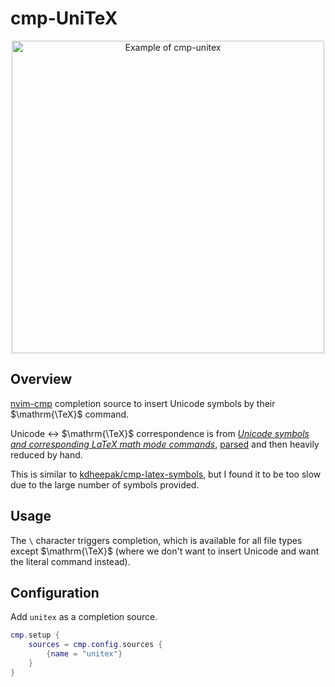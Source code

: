 # cmp-UniTeX

<div align="center">
    <a href="https://asciinema.org/a/2ZKbYd0UHQDJaXtTLwbcSeiar"><img width="500" alt="Example of cmp-unitex" src="https://github.com/user-attachments/assets/77f02595-73ba-401b-8645-172002a45ca7"></a>
</div>

## Overview

[nvim-cmp](https://github.com/hrsh7th/nvim-cmp) completion source to insert Unicode symbols by their $\mathrm{\TeX}$ command.

Unicode ↔ $\mathrm{\TeX}$ correspondence is from [_Unicode symbols and corresponding LaTeX math mode commands_](https://milde.users.sourceforge.net/LUCR/Math/), [parsed](https://gist.github.com/fionn/7a8675aa8a6d69142cc50124acfac0a1) and then heavily reduced by hand.

This is similar to [kdheepak/cmp-latex-symbols](https://github.com/kdheepak/cmp-latex-symbols), but I found it to be too slow due to the large number of symbols provided.

## Usage

The ``\`` character triggers completion, which is available for all file types except $\mathrm{\TeX}$ (where we don't want to insert Unicode and want the literal command instead).

## Configuration

Add `unitex` as a completion source.

```lua
cmp.setup {
    sources = cmp.config.sources {
        {name = "unitex"}
    }
}
```
